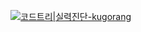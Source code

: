 [![코드트리|실력진단-kugorang](https://banner.codetree.ai/v1/banner/kugorang)](https://www.codetree.ai/profiles/kugorang)
